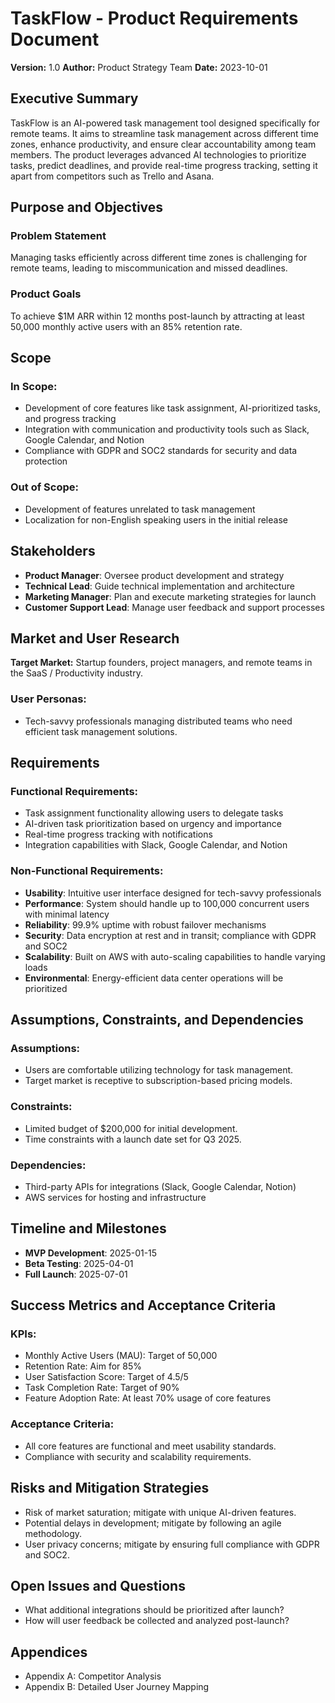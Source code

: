 # TaskFlow - Product Requirements Document

**Version:** 1.0
**Author:** Product Strategy Team
**Date:** 2023-10-01

## Executive Summary
TaskFlow is an AI-powered task management tool designed specifically for remote teams. It aims to streamline task management across different time zones, enhance productivity, and ensure clear accountability among team members. The product leverages advanced AI technologies to prioritize tasks, predict deadlines, and provide real-time progress tracking, setting it apart from competitors such as Trello and Asana.

## Purpose and Objectives
### Problem Statement
Managing tasks efficiently across different time zones is challenging for remote teams, leading to miscommunication and missed deadlines.

### Product Goals
To achieve $1M ARR within 12 months post-launch by attracting at least 50,000 monthly active users with an 85% retention rate.

## Scope
### In Scope:
- Development of core features like task assignment, AI-prioritized tasks, and progress tracking
- Integration with communication and productivity tools such as Slack, Google Calendar, and Notion
- Compliance with GDPR and SOC2 standards for security and data protection

### Out of Scope:
- Development of features unrelated to task management
- Localization for non-English speaking users in the initial release

## Stakeholders
- **Product Manager**: Oversee product development and strategy
- **Technical Lead**: Guide technical implementation and architecture
- **Marketing Manager**: Plan and execute marketing strategies for launch
- **Customer Support Lead**: Manage user feedback and support processes

## Market and User Research
**Target Market:** Startup founders, project managers, and remote teams in the SaaS / Productivity industry.
### User Personas:
- Tech-savvy professionals managing distributed teams who need efficient task management solutions.

## Requirements
### Functional Requirements:
- Task assignment functionality allowing users to delegate tasks
- AI-driven task prioritization based on urgency and importance
- Real-time progress tracking with notifications
- Integration capabilities with Slack, Google Calendar, and Notion

### Non-Functional Requirements:
- **Usability**: Intuitive user interface designed for tech-savvy professionals
- **Performance**: System should handle up to 100,000 concurrent users with minimal latency
- **Reliability**: 99.9% uptime with robust failover mechanisms
- **Security**: Data encryption at rest and in transit; compliance with GDPR and SOC2
- **Scalability**: Built on AWS with auto-scaling capabilities to handle varying loads
- **Environmental**: Energy-efficient data center operations will be prioritized

## Assumptions, Constraints, and Dependencies
### Assumptions:
- Users are comfortable utilizing technology for task management.
- Target market is receptive to subscription-based pricing models.

### Constraints:
- Limited budget of $200,000 for initial development.
- Time constraints with a launch date set for Q3 2025.

### Dependencies:
- Third-party APIs for integrations (Slack, Google Calendar, Notion)
- AWS services for hosting and infrastructure

## Timeline and Milestones
- **MVP Development**: 2025-01-15
- **Beta Testing**: 2025-04-01
- **Full Launch**: 2025-07-01

## Success Metrics and Acceptance Criteria
### KPIs:
- Monthly Active Users (MAU): Target of 50,000
- Retention Rate: Aim for 85%
- User Satisfaction Score: Target of 4.5/5
- Task Completion Rate: Target of 90%
- Feature Adoption Rate: At least 70% usage of core features

### Acceptance Criteria:
- All core features are functional and meet usability standards.
- Compliance with security and scalability requirements.

## Risks and Mitigation Strategies
- Risk of market saturation; mitigate with unique AI-driven features.
- Potential delays in development; mitigate by following an agile methodology.
- User privacy concerns; mitigate by ensuring full compliance with GDPR and SOC2.

## Open Issues and Questions
- What additional integrations should be prioritized after launch?
- How will user feedback be collected and analyzed post-launch?

## Appendices
- Appendix A: Competitor Analysis
- Appendix B: Detailed User Journey Mapping
